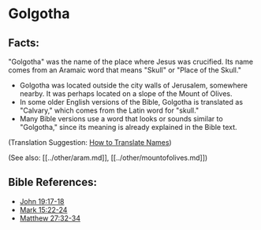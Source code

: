 # Golgotha #

## Facts: ##

 "Golgotha" was the name of the place where Jesus was crucified. Its name comes from an Aramaic word that means "Skull" or "Place of the Skull."

* Golgotha was located outside the city walls of Jerusalem, somewhere nearby. It was perhaps located on a slope of the Mount of Olives.
* In some older English versions of the Bible, Golgotha is translated as "Calvary," which comes from the Latin word for "skull." 
* Many Bible versions use a word that looks or sounds similar to "Golgotha," since its meaning is already explained in the Bible text. 

(Translation Suggestion: [How to Translate Names](en/ta-vol1/translate/man/translate-names))

(See also: [[../other/aram.md]], [[../other/mountofolives.md]])

## Bible References: ##

* [John 19:17-18](en/tn/jhn/help/19/17)
* [Mark 15:22-24](en/tn/mrk/help/15/22)
* [Matthew 27:32-34](en/tn/mat/help/27/32)